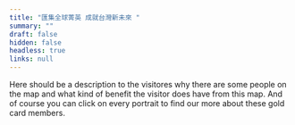 ```yaml
---
title: "匯集全球菁英 成就台灣新未來 "
summary: ""
draft: false
hidden: false
headless: true
links: null
---
```


Here should be a description to the visitores why there are some people on the map and what kind of benefit the visitor does have from this map. And of course you can click on every portrait to find our more about these gold card members.